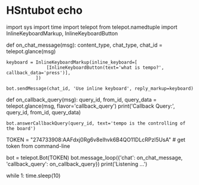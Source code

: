 # HSntubot echo
import sys
import time
import telepot
from telepot.namedtuple import InlineKeyboardMarkup, InlineKeyboardButton

def on_chat_message(msg):
    content_type, chat_type, chat_id = telepot.glance(msg)

    keyboard = InlineKeyboardMarkup(inline_keyboard=[
                   [InlineKeyboardButton(text='what is tempo?', callback_data='press')],
               ])

    bot.sendMessage(chat_id, 'Use inline keyboard', reply_markup=keyboard)

def on_callback_query(msg):
    query_id, from_id, query_data = telepot.glance(msg, flavor='callback_query')
    print('Callback Query:', query_id, from_id, query_data)

    bot.answerCallbackQuery(query_id, text='tempo is the controlling of the board')

TOKEN = "274733908:AAFdxj0Rg6v8eIhvk6B4QO11DLcRPzl5UsA"  # get token from command-line

bot = telepot.Bot(TOKEN)
bot.message_loop({'chat': on_chat_message,
                  'callback_query': on_callback_query})
print('Listening ...')

while 1:
    time.sleep(10)
